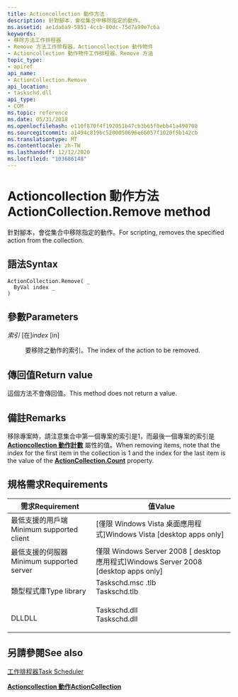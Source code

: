 ```yaml
---
title: Actioncollection 動作方法
description: 針對腳本，會從集合中移除指定的動作。
ms.assetid: ae1da6a9-5851-4ccb-80dc-75d7a99e7c6a
keywords:
- 移除方法工作排程器
- Remove 方法工作排程器，Actioncollection 動作物件
- Actioncollection 動作物件工作排程器、Remove 方法
topic_type:
- apiref
api_name:
- ActionCollection.Remove
api_location:
- taskschd.dll
api_type:
- COM
ms.topic: reference
ms.date: 05/31/2018
ms.openlocfilehash: e110f870f4f192051b47cb3b65f0ebb41a490708
ms.sourcegitcommit: a1494c819bc5200050696e66057f1020f5b142cb
ms.translationtype: MT
ms.contentlocale: zh-TW
ms.lasthandoff: 12/12/2020
ms.locfileid: "103686148"
---
```

# <a name="actioncollectionremove-method"></a><span data-ttu-id="72343-106">Actioncollection 動作方法</span><span class="sxs-lookup"><span data-stu-id="72343-106">ActionCollection.Remove method</span></span>

<span data-ttu-id="72343-107">針對腳本，會從集合中移除指定的動作。</span><span class="sxs-lookup"><span data-stu-id="72343-107">For scripting, removes the specified action from the collection.</span></span>

## <a name="syntax"></a><span data-ttu-id="72343-108">語法</span><span class="sxs-lookup"><span data-stu-id="72343-108">Syntax</span></span>


```VB
ActionCollection.Remove( _
  ByVal index _
)
```



## <a name="parameters"></a><span data-ttu-id="72343-109">參數</span><span class="sxs-lookup"><span data-stu-id="72343-109">Parameters</span></span>

<dl> <dt>

<span data-ttu-id="72343-110">*索引* \[在\]</span><span class="sxs-lookup"><span data-stu-id="72343-110">*index* \[in\]</span></span>
</dt> <dd>

<span data-ttu-id="72343-111">要移除之動作的索引。</span><span class="sxs-lookup"><span data-stu-id="72343-111">The index of the action to be removed.</span></span>

</dd> </dl>

## <a name="return-value"></a><span data-ttu-id="72343-112">傳回值</span><span class="sxs-lookup"><span data-stu-id="72343-112">Return value</span></span>

<span data-ttu-id="72343-113">這個方法不會傳回值。</span><span class="sxs-lookup"><span data-stu-id="72343-113">This method does not return a value.</span></span>

## <a name="remarks"></a><span data-ttu-id="72343-114">備註</span><span class="sxs-lookup"><span data-stu-id="72343-114">Remarks</span></span>

<span data-ttu-id="72343-115">移除專案時，請注意集合中第一個專案的索引是1，而最後一個專案的索引是 [**Actioncollection 動作計數**](actioncollection-count.md) 屬性的值。</span><span class="sxs-lookup"><span data-stu-id="72343-115">When removing items, note that the index for the first item in the collection is 1 and the index for the last item is the value of the [**ActionCollection.Count**](actioncollection-count.md) property.</span></span>

## <a name="requirements"></a><span data-ttu-id="72343-116">規格需求</span><span class="sxs-lookup"><span data-stu-id="72343-116">Requirements</span></span>



| <span data-ttu-id="72343-117">需求</span><span class="sxs-lookup"><span data-stu-id="72343-117">Requirement</span></span> | <span data-ttu-id="72343-118">值</span><span class="sxs-lookup"><span data-stu-id="72343-118">Value</span></span> |
|-------------------------------------|-----------------------------------------------------------------------------------------|
| <span data-ttu-id="72343-119">最低支援的用戶端</span><span class="sxs-lookup"><span data-stu-id="72343-119">Minimum supported client</span></span><br/> | <span data-ttu-id="72343-120">\[僅限 Windows Vista 桌面應用程式\]</span><span class="sxs-lookup"><span data-stu-id="72343-120">Windows Vista \[desktop apps only\]</span></span><br/>                                          |
| <span data-ttu-id="72343-121">最低支援的伺服器</span><span class="sxs-lookup"><span data-stu-id="72343-121">Minimum supported server</span></span><br/> | <span data-ttu-id="72343-122">僅限 Windows Server 2008 \[ desktop 應用程式\]</span><span class="sxs-lookup"><span data-stu-id="72343-122">Windows Server 2008 \[desktop apps only\]</span></span><br/>                                    |
| <span data-ttu-id="72343-123">類型程式庫</span><span class="sxs-lookup"><span data-stu-id="72343-123">Type library</span></span><br/>             | <dl> <span data-ttu-id="72343-124"><dt>Taskschd.msc .tlb</dt></span><span class="sxs-lookup"><span data-stu-id="72343-124"><dt>Taskschd.tlb</dt></span></span> </dl> |
| <span data-ttu-id="72343-125">DLL</span><span class="sxs-lookup"><span data-stu-id="72343-125">DLL</span></span><br/>                      | <dl> <span data-ttu-id="72343-126"><dt>Taskschd.dll</dt></span><span class="sxs-lookup"><span data-stu-id="72343-126"><dt>Taskschd.dll</dt></span></span> </dl> |



## <a name="see-also"></a><span data-ttu-id="72343-127">另請參閱</span><span class="sxs-lookup"><span data-stu-id="72343-127">See also</span></span>

<dl> <dt>

[<span data-ttu-id="72343-128">工作排程器</span><span class="sxs-lookup"><span data-stu-id="72343-128">Task Scheduler</span></span>](task-scheduler-start-page.md)
</dt> <dt>

[<span data-ttu-id="72343-129">**Actioncollection 動作**</span><span class="sxs-lookup"><span data-stu-id="72343-129">**ActionCollection**</span></span>](actioncollection.md)
</dt> </dl>

 

 





